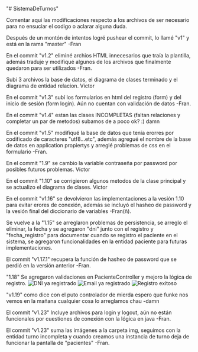 "# SistemaDeTurnos" 

Comentar aqui las modificaciones respecto a los archivos de ser necesario para no ensuciar el codigo o aclarar alguna duda.

Después de un montón de intentos logré pushear el commit, lo llamé "v1" y está en la rama "master" -Fran

En el commit "v1.2" eliminé archios HTML innecesarios que traía la plantilla, además traduje y modifiqué algunos de los archivos que finalmente quedaron para ser utilizados   -Fran.

Subi 3 archivos la base de datos, el diagrama de clases terminado y el diagrama de entidad relacion. Victor

En el commit "v1.3" subí los formularios en html del registro (form) y del inicio de sesión (form login). Aún no cuentan con validación de datos   -Fran.

En el commit "v1.4" estan las clases INCOMPLETAS (faltan relaciones y completar un par de metodos) subamos de a poco ok? :) damn

En el commit "v1.5" modifiqué la base de datos que tenía erorres por codificado de caracteres "utf8...etc", además agregué el nombre de la base de datos en application propiertys y arreglé problemas de css en el formulario    -Fran.

En el commit "1.9" se cambio la variable contraseña por password por posibles futuros problemas. Victor

En el commit "1.10" se corrigieron algunos metodos de la clase principal y se actualizo el diagrama de clases. Victor

En el commit "v1.16" se devolvieron las implementaciones a la vesión 1.10 para evitar erores de conexión, además se incluyó el hasheo de password y la vesión final del diccionario de variables    -Fran(ñ).

Se vuelve a la "1.15"  se arreglaron problemas de persistencia, se arreglo el eliminar, la fecha y se agregaron "dni" junto con el registro y "fecha_registro" para documentar cuando se registro el paciente en el sistema, se agregaron funcionalidades en la entidad paciente para futuras implementaciones.

El commit "v1.17.1" recupera la función de hasheo de password que se perdió en la versión anterior -Fran.

"1.18" Se agregaron validaciones en PacienteController y mejoro la lógica de registro.
![DNI ya registrado](https://github.com/user-attachments/assets/41029f0c-fc13-434c-b0f4-e231932c8940)
![Email ya registrado](https://github.com/user-attachments/assets/c9cd0b21-0db4-4e55-a8b1-9bafba67d748)
![Registro exitoso](https://github.com/user-attachments/assets/d27d27d8-07d1-46f2-9baa-94b8a7a72e74)


"v1.19" como dice con el puto controlador de mierda espero que funke nos vemos en la mañana cualquier cosa lo arreglamos chau -damn

El commit "v1.23" Incluye archivos para login y logout, aún no están funcionales por cuestiones de conexión con la lógica en java -Fran.

El commit "v1.23" suma las imágenes a la carpeta img, seguimos con la entidad turno incompleta y cuando creamos una instancia de turno deja de funcionar la pantalla de "pacientes" -Fran.


